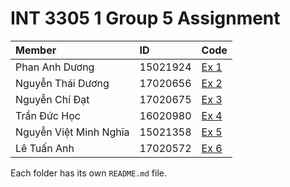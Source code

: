 # INT 3305 1 Group 5 Assignment

| Member                 | ID       | Code |
|:-----------------------|:---------|:-----|
| Phan Anh Dương         | 15021924 | [Ex 1](https://github.com/nvmnghia/INT3305-1-Group-5-Assignment/tree/master/Ex1) |
| Nguyễn Thái Dương      | 17020656 | [Ex 2](https://github.com/nvmnghia/INT3305-1-Group-5-Assignment/tree/master/Ex2) |
| Nguyễn Chí Đạt         | 17020675 | [Ex 3](https://github.com/nvmnghia/INT3305-1-Group-5-Assignment/tree/master/Ex3) |
| Trần Đức Học           | 16020980 | [Ex 4](https://github.com/nvmnghia/INT3305-1-Group-5-Assignment/tree/master/Ex4) |
| Nguyễn Việt Minh Nghĩa | 15021358 | [Ex 5](https://github.com/nvmnghia/INT3305-1-Group-5-Assignment/tree/master/Ex5) |
| Lê Tuấn Anh            | 17020572 | [Ex 6](https://github.com/nvmnghia/INT3305-1-Group-5-Assignment/tree/master/Ex6) |

Each folder has its own `README.md` file.
